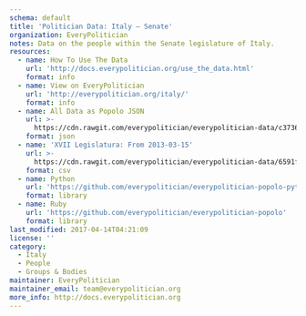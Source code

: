 ```yaml
---
schema: default
title: 'Politician Data: Italy — Senate'
organization: EveryPolitician
notes: Data on the people within the Senate legislature of Italy.
resources:
  - name: How To Use The Data
    url: 'http://docs.everypolitician.org/use_the_data.html'
    format: info
  - name: View on EveryPolitician
    url: 'http://everypolitician.org/italy/'
    format: info
  - name: All Data as Popolo JSON
    url: >-
      https://cdn.rawgit.com/everypolitician/everypolitician-data/c3736bd0e1eecff581a3b09334e028f9d908a1d8/data/Italy/Senate/ep-popolo-v1.0.json
    format: json
  - name: 'XVII Legislatura: From 2013-03-15'
    url: >-
      https://cdn.rawgit.com/everypolitician/everypolitician-data/6591f22400607ec8cbfc5016b123172e0f6c6173/data/Italy/Senate/term-17.csv
    format: csv
  - name: Python
    url: 'https://github.com/everypolitician/everypolitician-popolo-python'
    format: library
  - name: Ruby
    url: 'https://github.com/everypolitician/everypolitician-popolo'
    format: library
last_modified: 2017-04-14T04:21:09
license: ''
category:
  - Italy
  - People
  - Groups & Bodies
maintainer: EveryPolitician
maintainer_email: team@everypolitician.org
more_info: http://docs.everypolitician.org
---
```

